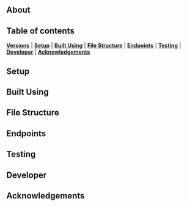 ## About

## Table of contents
[**Versions**](#versions) |
[**Setup**](#setup) |
[**Built Using**](#built-using) |
[**File Structure**](#file-structure) |
[**Endpoints**](#endpoints) |
[**Testing**](#testing) |
[**Developer**](#developer) |
[**Acknowledgements**](#acknowledgements)

## Setup

## Built Using

## File Structure

## Endpoints

## Testing

## Developer

## Acknowledgements
